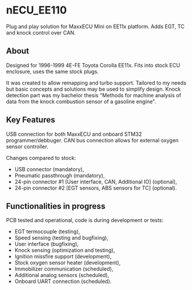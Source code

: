 # nECU_EE110
Plug and play solution for MaxxECU Mini on EE11x platform. Adds EGT, TC and knock control over CAN.

About
-
Designed for 1996-1999 4E-FE Toyota Corolla EE11x. Fits into stock ECU enclosure, uses the same stock plugs.

It was created to allow remapping and turbo support. Tailored to my needs but basic concepts and solutions may be used to simplify design. 
Knock detection part was my bachelor thesis "Methods for machine analysis of data from the knock combustion sensor of a gasoline engine".

Key Features
-
USB connection for both MaxxECU and onboard STM32 programmer/debbuger.
CAN bus connection allows for external oxygen sensor controller.

Changes compared to stock:
 - USB connector (mandatory),
 - Pneumatic passthrough (mandatory),
 - 24-pin connector #1 [User interface, CAN, Additional IO] (optional),
 - 24-pin connector #2 [EGT sensors, ABS sensors for TC] (optional).

Functionalities in progress
 - 
PCB tested and operational, code is during development or tests:
 - EGT termocouple (testing),
 - Speed sensing (testing and bugfixing),
 - User interface (bugfixing),
 - Knock sensing (optimization and testing),
 - Ignition missfire support (development),
 - Stock oxygen sensor heater (development),
 - Immobilizer communication (scheduled),
 - Additional analog sensors (scheduled),
 - Onboard UART connection (scheduled).
